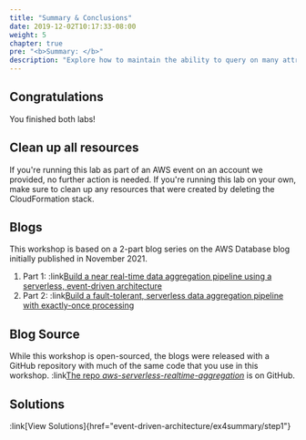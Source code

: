 ```yaml
---
title: "Summary & Conclusions"
date: 2019-12-02T10:17:33-08:00
weight: 5
chapter: true
pre: "<b>Summary: </b>"
description: "Explore how to maintain the ability to query on many attributes when you have a multi-entity table."
---
```


## Congratulations
You finished both labs!

## Clean up all resources
If you're running this lab as part of an AWS event on an account we provided, no further action is needed. If you're running this lab on your own, make sure to clean up any resources that were created by deleting the CloudFormation stack.

## Blogs

This workshop is based on a 2-part blog series on the AWS Database blog initially published in November 2021.

1. Part 1: :link[Build a near real-time data aggregation pipeline using a serverless, event-driven architecture](href="https://aws.amazon.com/blogs/database/build-a-near-real-time-data-aggregation-pipeline-using-a-serverless-event-driven-architecture/")
2. Part 2: :link[Build a fault-tolerant, serverless data aggregation pipeline with exactly-once processing](href="https://aws.amazon.com/blogs/database/build-a-fault-tolerant-serverless-data-aggregation-pipeline-with-exactly-once-processing/")

## Blog Source

While this workshop is open-sourced, the blogs were released with a GitHub repository with much of the same code that you use in this workshop. :link[The repo *aws-serverless-realtime-aggregation*](href="https://github.com/aws-samples/aws-serverless-realtime-aggregation") is on GitHub.

## Solutions

:link[View Solutions]{href="event-driven-architecture/ex4summary/step1"}

